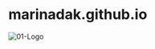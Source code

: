 # marinadak.github.io
![01-Logo](https://user-images.githubusercontent.com/98480779/216814064-224b46bc-67b6-419a-b223-e78f472c0b88.svg)
